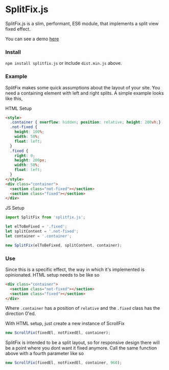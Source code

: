 # SplitFix.js

SplitFix.js is a slim, performant, ES6 module, that implements a split view fixed effect.

You can see a demo [here](https://grandy.io)

### Install

`npm install splitfix.js` or include `dist.min.js` above.

### Example

SplitFix makes some quick assumptions about the layout of your site.
You need a containing element with left and right splits. A simple example looks like this,

HTML Setup

```html
<style>
  .container { overflow: hidden; position: relative; height: 200vh;}
  .not-fixed {
    height: 100%;
    width: 50%;
    float: left;
  }
  .fixed {
    right: 0;
    height: 200px;
    width: 50%;
    float: left;
  }
</style>
<div class="container">
  <section class="not-fixed"></section>
  <section class="fixed"></section>
</div>
```
JS Setup

```javascript
import SplitFix from 'splitfix.js';

let elToBeFixed = '.fixed';
let splitContent = '.not-fixed';
let container = '.container';

new SplitFix(elToBeFixed, splitContent, container);
```

### Use

Since this is a specific effect, the way in which it's implemented is opinionated. HTML setup needs to be like so

```html
<div class="container">
  <section class="not-fixed"></section>
  <section class="fixed"></section>
</div>
```

Where `.container` has a position of `relative` and the `.fixed` class has the direction 0'ed.

With HTML setup, just create a new instance of ScrollFix

```javascript
new ScrollFix(fixedEl, notFixedEl, container);
```

SplitFix is intended to be a split layout, so for responsive design there will be a point where you dont want it fixed anymore. Call the same function above with a fourth parameter like so

```javascript
new ScrollFix(fixedEl, notFixedEl, container, 960);
```
